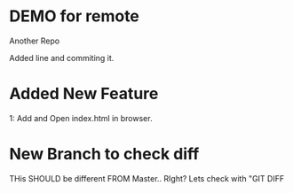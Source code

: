# DEMO for remote
Another Repo

Added line and commiting it.


# Added New Feature
1: Add and Open index.html in browser.

# New Branch to check diff
THis SHOULD be different FROM Master.. RIght? Lets check with "GIT DIFF <BRANCH NAME>